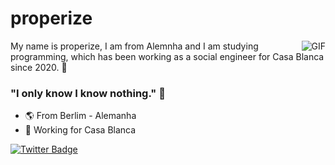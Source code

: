 #                                                     properize

<img align="right" alt="GIF" src="https://cdn.discordapp.com/attachments/784644417378058340/785030740130922506/albert.gif"/>

My name is properize, I am from Alemnha and I am studying programming, which has been working as a social engineer for Casa Blanca since 2020. 📝

### "I only know I know nothing." 🧠

- 🌎 From Berlim - Alemanha
- 🧪 Working for Casa Blanca

[![Twitter Badge](https://img.shields.io/badge/-@properize-2ccce9?style=flat-square&labelColor=2ccce9&logo=twitter&logoColor=white&link=https://twitter.com/properize)](https://twitter.com/properize) 
<!--
**SystemsFrozen/SystemsFrozen** is a ✨ _special_ ✨ repository because its `README.md` (this file) appears on your GitHub profile.
